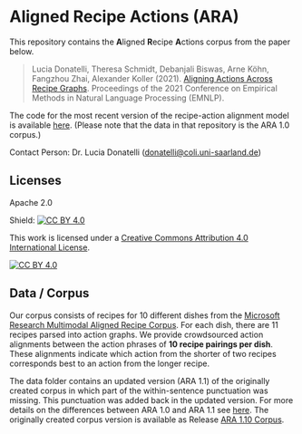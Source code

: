 # Aligned Recipe Actions (ARA)

This repository contains the **A**ligned **R**ecipe **A**ctions corpus from the paper below. 

> Lucia Donatelli, Theresa Schmidt, Debanjali Biswas, Arne Köhn, Fangzhou Zhai, Alexander Koller (2021).
> [Aligning Actions Across Recipe Graphs](https://aclanthology.org/2021.emnlp-main.554/).
> Proceedings of the 2021 Conference on Empirical Methods in Natural Language Processing (EMNLP).

The code for the most recent version of the recipe-action alignment model is available [here](https://github.com/interactive-cookbook/alignment-models). (Please note that the data in that repository is the ARA 1.0 corpus.) 

Contact Person: Dr. Lucia Donatelli (donatelli@coli.uni-saarland.de)

## Licenses

Apache 2.0

Shield: [![CC BY 4.0][cc-by-shield]][cc-by]

This work is licensed under a
[Creative Commons Attribution 4.0 International License][cc-by].

[![CC BY 4.0][cc-by-image]][cc-by]

[cc-by]: http://creativecommons.org/licenses/by/4.0/
[cc-by-image]: https://i.creativecommons.org/l/by/4.0/88x31.png
[cc-by-shield]: https://img.shields.io/badge/License-CC%20BY%204.0-lightgrey.svg


## Data / Corpus

Our corpus consists of recipes for 10 different dishes from the [Microsoft Research Multimodal Aligned Recipe Corpus](https://github.com/microsoft/multimodal-aligned-recipe-corpus). For each dish, there are 11 recipes parsed into action graphs. We provide crowdsourced action alignments between the action phrases of **10 recipe pairings per dish**. These alignments indicate which action from the shorter of two recipes corresponds best to an action from the longer recipe. 

The data folder contains an updated version (ARA 1.1) of the originally created corpus in which part of the within-sentence punctuation was missing. This punctuation was added back in the updated version. For more details on the differences between ARA 1.0 and ARA 1.1 see [here](https://github.com/kastein/ara/blob/main/data/README.md#ara-10-vs-ara-11).
The originally created corpus version is available as Release [ARA 1.10 Corpus](https://github.com/kastein/ara/releases/tag/v1.0).

